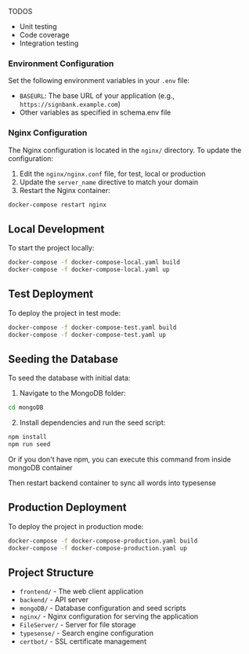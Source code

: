TODOS
- Unit testing
- Code coverage
- Integration testing

### Environment Configuration

Set the following environment variables in your `.env` file:

- `BASEURL`: The base URL of your application (e.g., `https://signbank.example.com`)
- Other variables as specified in schema.env file

### Nginx Configuration

The Nginx configuration is located in the `nginx/` directory. To update the configuration:

1. Edit the `nginx/nginx.conf` file, for test, local or production
2. Update the `server_name` directive to match your domain
4. Restart the Nginx container:

```bash
docker-compose restart nginx
```

## Local Development

To start the project locally:

```bash
docker-compose -f docker-compose-local.yaml build
docker-compose -f docker-compose-local.yaml up
```
## Test Deployment

To deploy the project in test mode:

```bash
docker-compose -f docker-compose-test.yaml build
docker-compose -f docker-compose-test.yaml up
```

## Seeding the Database

To seed the database with initial data:

1. Navigate to the MongoDB folder:

```bash
cd mongoDB
```

2. Install dependencies and run the seed script:

```bash
npm install
npm run seed
```

Or if you don't have npm, you can execute this command from inside mongoDB container

Then restart backend container to sync all words into typesense

## Production Deployment

To deploy the project in production mode:

```bash
docker-compose -f docker-compose-production.yaml build
docker-compose -f docker-compose-production.yaml up
```



## Project Structure

- `frontend/` - The web client application
- `backend/` - API server
- `mongoDB/` - Database configuration and seed scripts
- `nginx/` - Nginx configuration for serving the application
- `FileServer/` - Server for file storage
- `typesense/` - Search engine configuration
- `certbot/` - SSL certificate management

